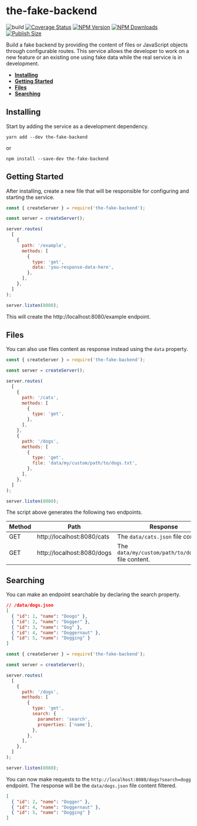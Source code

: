 # the-fake-backend

![build](https://github.com/rhberro/the-fake-backend/workflows/build/badge.svg)
[![Coverage Status](https://coveralls.io/repos/github/rhberro/the-fake-backend/badge.svg?branch=master)](https://coveralls.io/github/rhberro/the-fake-backend?branch=master)
[![NPM Version](https://img.shields.io/npm/v/the-fake-backend.svg?style=flat)](https://www.npmjs.com/package/the-fake-backend)
[![NPM Downloads](https://img.shields.io/npm/dm/the-fake-backend.svg?style=flat)](https://npmcharts.com/compare/the-fake-backend?minimal=true)
[![Publish Size](https://badgen.net/packagephobia/publish/the-fake-backend)](https://packagephobia.now.sh/result?p=the-fake-backend)

Build a fake backend by providing the content of files or JavaScript objects through configurable routes. This service allows the developer to work on a new feature or an existing one using fake data while the real service is in development.

* [**Installing**](#installing)
* [**Getting Started**](#getting-started)
* [**Files**](#files)
* [**Searching**](#searching)

## Installing

Start by adding the service as a development dependency.

```
yarn add --dev the-fake-backend
```

or

```
npm install --save-dev the-fake-backend
```

## Getting Started

After installing, create a new file that will be responsible for configuring and starting the service.

```javascript
const { createServer } = require('the-fake-backend');

const server = createServer();

server.routes(
  [
    {
      path: '/example',
      methods: [
        {
          type: 'get',
          data: 'you-response-data-here',
        },
      ],
    },
  ]
);

server.listen(8080);
```

This will create the http://localhost:8080/example endpoint.

## Files

You can also use files content as response instead using the `data` property.

```javascript
const { createServer } = require('the-fake-backend');

const server = createServer();

server.routes(
  [
    {
      path: '/cats',
      methods: [
        {
          type: 'get',
        },
      ],
    },
    {
      path: '/dogs',
      methods: [
        {
          type: 'get',
          file: 'data/my/custom/path/to/dogs.txt',
        },
      ],
    },
  ]
);

server.listen(8080);
```

The script above generates the following two endpoints.

| Method | Path                              | Response                                            |
|--------|-----------------------------------|-----------------------------------------------------|
| GET    | http://localhost:8080/cats        | The `data/cats.json` file content.                  |
| GET    | http://localhost:8080/dogs        | The `data/my/custom/path/to/dogs.txt` file content. |

## Searching

You can make an endpoint searchable by declaring the search property.

```json
// /data/dogs.json
[
  { "id": 1, "name": "Doogo" },
  { "id": 2, "name": "Dogger" },
  { "id": 3, "name": "Dog" },
  { "id": 4, "name": "Doggernaut" },
  { "id": 5, "name": "Dogging" }
]
```

```javascript
const { createServer } = require('the-fake-backend');

const server = createServer();

server.routes(
  [
    {
      path: '/dogs',
      methods: [
        {
          type: 'get',
          search: {
            parameter: 'search',
            properties: ['name'],
          },
        },
      ],
    },
  ]
);

server.listen(8080);
```

You can now make requests to the `http://localhost:8080/dogs?search=dogg` endpoint. The response will be the `data/dogs.json` file content filtered.

```json
[
  { "id": 2, "name": "Dogger" },
  { "id": 4, "name": "Doggernaut" },
  { "id": 5, "name": "Dogging" }
]
```
